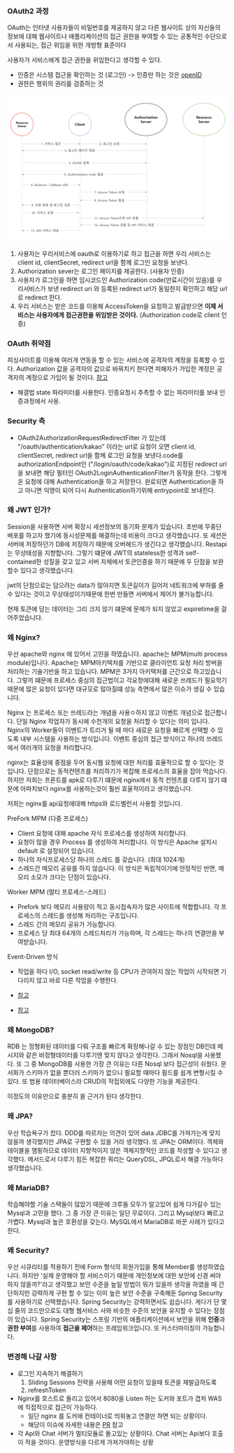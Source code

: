 ### OAuth2 과정
OAuth는 인터넷 사용자들이 비밀번호를 제공하지 않고 다른 웹사이트 상의 자신들의 정보에 대해 
웹사이트나 애플리케이션의 접근 권한을 부여할 수 있는 공통적인 수단으로서 사용되는, 접근 위임을 위한 개방형 표준이다

사용자가 서비스에게 접근 권한을 위임한다고 생각할 수 있다.

- 인증은 시스템 접근을 확인하는 것 (로그인) -> 인증만 하는 것은 [openID](https://coffeewhale.com/kubernetes/authentication/oidc/2020/05/04/auth03/)
- 권한은 행위의 권리를 검증하는 것

![](../images/security/oauth.png)
1. 사용자는 우리서비스에 oauth로 이용하기로 하고 접근을 하면 우리 서비스는 client id, clientSecret, redirect url을 함께 로그인 요청을 보낸다. 
2. Authorization sever는 로그인 페이지를 제공한다. (사용자 인증)
3. 사용자가 로그인을 하면 임시코드인 Authorization code(만료시간이 있음)를 우리서비스가 보낸 redirect uri 와 등록된 redirect url가 동일한지 확인하고 해당 url로 redirect 한다. 
4. 우리 서비스는 받은 코드를 이용해 AccessToken을 요청하고 발급받으면 **이제 서비스는 사용자에게 접근권한을 위임받은 것이다.** (Authorization code로 client 인증)

### OAuth 취약점
피싱사이트를 이용해 여러개 연동을 할 수 있는 서비스에 공격자의 계정을 등록할 수 있다.
Authorization 값을 공격자의 값으로 바꿔치키 한다면 피해자가 가입한 계정은 공격자의 계정으로 가입이 될 것이다.
[참고](https://aboutsc.tistory.com/200?category=671894)

- 해결법
state 파라미터를 사용한다. 인증요청시 추측할 수 없는 파라미터를 보내 인증과정에서 사용.

### Security 측
- OAuth2AuthorizationRequestRedirectFilter 가 있는데 "/oauth/authentication/kakao" 이라는 url로 요청이 오면
client id, clientSecret, redirect url을 함께 로그인 요청을 보낸다.code를 authorizationEndpoint인 ("/login/oauth/code/kakao")로 지정된 redirect url을 보내면
해당 필터인 OAuth2LoginAuthenticationFilter가 동작을 한다. 그렇게 온 요청에 대해 Authentication을 하고 저장한다.
완료되면 Authentication을 하고 아니면 익명이 되어 다시 Authentication하기위해 entrypoint로 보내진다. 

### 왜 JWT 인가?
Session을 사용하면 서버 확장시 세션정보의 동기화 문제가 있습니다. 초반에 무중단 배포를 하고자 했기에 동시성문제를 해결하는데 비용이 크다고 생각했습니다.
또 세션은 서버에 저장하던가 DB에 저장하기 때문에 오버헤드가 생긴다고 생각했습니다. Restapi는 무상태성을 지향합니다. 
그렇기 떄문에 JWT의 stateless한 성격과 self-contained한 성질을 갖고 있고
서버 자체에서 토큰인증을 하기 때문에 두 단점을 보완 할수 있다고 생각했습니다.

jwt의 단점으로는 담으려는 data가 많아지면 토큰길이가 길어저 네트워크에 부하를 줄 수 있다는 것이고
무상태성이기때문에 한번 만들면 서버에서 제어가 불가능합니다.

현재 토큰에 담는 데이터는 그리 크지 않기 떄문에 문제가 되지 않았고 expiretime을 걸어주었습니다.

### 왜 Nginx?
우선 apache와 nginx 에 있어서 고민을 하였습니다. apache는 MPM(multi process module)입니다.
Apache는 MPM아키텍처를 기반으로 클라이언트 요청 처리 방버을 처리하는 기술기반을 하고 있습니다.
MPM은 3가지 아키텍처를 근간으로 하고있습니다. 그렇끼 떄문에 프로세스 중심의 접근법이고 각요청에대해 새로운 쓰레드가 필요학기 때문에
많은 요청이 있다면 대규모로 많아질떄 성능 측면에서 많은 이슈가 생길 수 있습니다.

Nginx 는 프로세스 또는 쓰레드라는 개념을 사용ㅇ하지 않고 이벤트 개념으로 접근합니다.
단일 Nginx 작업자가 동시에 수천개의 요청을 처리할 수 있다는 의미 입니다. Nginx의 Worker들이 이벤트가 트리거 될 때 마다 새로운 요청을 빠르게 선택할 수 있도록 
내부 시스템을 사용하는 방식입니다. 이벤트 중심의 접근 방식이고 하나의 쓰레드에서 여러개의 요청을 처리합니다.

nginx는 효율성에 중점을 두어 동시웹 요청에 대한 처리를 효율적으로 할 수 있다는 것입니다. 단점으로는 동적컨텐츠를 처리하기가 복잡해 프로세스의 효율을 잡아 먹습니다.
하지만 저희는 프론트를 apk로 다루기 떄문에 nginx에서 동적 컨텐츠를 다루지 않기 떄문에 아파치보다 nginx를 사용하는것이 훨씬 효울적이라고 생각했습니다. 

저희는 nginx를 api요청에대해 https와 로드벨런서 사용할 것입니다. 

PreFork MPM (다중 프로세스)
- Client 요청에 대해 apache 자식 프로세스를 생성하여 처리합니다.
- 요청이 많을 경우 Process 를 생성하여 처리합니다. 이 방식은 Apache 설치시 default 로 설정되어 있습니다.
- 하나의 자식프로세스당 하나의 스레드 를 갖습니다. (최대 1024개)
- 스레드간 메모리 공유를 하지 않습니다. 이 방식은 독립적이기에 안정적인 반면, 메모리 소모가 크다는 단점이 있습니다.

Worker MPM (멀티 프로세스-스레드)
- Prefork 보다 메모리 사용량이 적고 동시접속자가 많은 사이트에 적합합니다. 각 프로세스의 스레드를 생성해 처리하는 구조입니다.
- 스레드 간의 메모리 공유가 가능합니다.
- 프로세스 당 최대 64개의 스레드처리가 가능하며, 각 스레드는 하나의 연결만을 부여받습니다.

Event-Driven 방식
 - 작업을 하다 I/O, socket read/write 등 CPU가 관여하지 않는 작업이 시작되면 기다리지 않고 바로 다른 작업을 수행한다.

- [참고](https://youngmind.tistory.com/entry/Apache-vs-Nginx)
- [참고](https://webinstory.tistory.com/entry/Apache-vs-Nginx-비교)
### 왜 MongoDB?
RDB 는 정형화된 데이터를 다뤄 구조를 빠르게 확장해나갈 수 있는 장점인 DB인데
메시지와 같은 비정형데이터를 다루기엔 맞지 않다고 생각한다. 그래서 Nosql을 사용했다.
또 그 중 MongoDB를 사용한 가장 큰 이유는 다른 Nosql 보다 접근성이 쉬웠다. 문서화가 
스키마가 없을 뿐더러 스키마가 없으니 필요할 때마다 필드를 쉽게 변형시킬 수 있다. 또 범용 데이터베이스라 CRUD의 작접외에도 다양한 기능을 제공한다. 

이정도의 이유만으로 충분히 쓸 근거가 된다 생각한다.

### 왜 JPA?
우선 학습욕구가 컸다. DDD를 따르자는 의견이 있어 data JDBC를 가져가는게 맞지 않을까 생각했지만
JPA로 구현할 수 있을 거라 생각했다. 또 JPA는 ORM이다.
객체와 테이블을 맴핑하므로 데이터 지향적이지 않은 객체지향적인 코드를 작성할 수 있다고 생각했다.
메서드로서 다루기 힘든 복잡한 쿼리는 QueryDSL, JPQL로서 해결 가능하다 생각했습니다.

### 왜 MariaDB?
학습해야할 기술 스택들이 많았기 때문에 크루들 모두가 알고있어 쉽게 다가갈수 있는 Mysql과 고민을 했다. 그 중 가장 큰 이유는 일단 무료이다.
그리고 Mysql보다 빠르고 가볍다. Mysql과 높은 호환성을 갖는다. MySQL에서 MariaDB로 바꾼 사례가 있다고 한다. 

### 왜 Security?
우선 시큐리티를 적용하기 전에 Form 형식의 회원가입을 통해 Member를 생성하였습니다.
하지만 '실제 운영해야 할 서비스이기 때문에 개인정보에 대한 보안에 신경 써야 하지 않을까?'라고 생각했고 보안 수준을 높일 방법이 뭐가 있을까 생각을 하였을 때
간단하지만 강력하게 구현 할 수 있는 이미 높은 보안 수준을 구축해둔 Spring Security를 사용하기로 선택했습니다.
Spring Security는 강력하면서도 쉽습니다. 게다가 단 몇십 줄의 코드만으로도 대형 웹서비스 사와 비슷한 수준의 보안을 유지할 수 있다는 장점이 있습니다.
Spring Security는 스프링 기반의 애플리케이션에서 보안을 위해 **인증**과 **권한 부여**를 사용하여 **접근을 제어**하는 프레임워크입니다. 또 커스터마이징이 가능합니다.

### 변경해 나갈 사항
- 로그인 지속하기 해결하기
    1. Sliding Sessions 전략을 사용해 어떤 요청이 있을때 토큰을 재발급하도록
    2. refreshToken
- Nginx를 호스트로 돌리고 있어서 8080을 Listen 하는 도커와 포트가 겹처 WAS 에 직접적으로 접근이 가능하다.
    - 일단 nginx 를 도커에 컨테이너로 띄워놓고 연결만 하면 되는 상황이다.
    - 해당이 이슈에 자세한 내용은 [PR](https://github.com/woowacourse-teams/2020-seller-lee-company/issues/154) 참고
- 각 Api와 Chat 서버가 멀티모듈로 돌고있는 상황이다. Chat 서버는 Api보다 호출이 적을 것이다. 운영방식을 다르게 가져가야하는 상황

<!--
### 어려웠던게 뭔지 해결하기위해 뭐했는지
프론트는 리액트 네이티브를 사용한 이유는 리엑트 네이티브 철학은 Learn once, write everywhere 입니다.
안드리오드 ios 모두 배포할 계획에 있어서 RN을 이용해 모든 플랫폼을 사용할 수있는 장점이 있어서 선택했습니다. 
expo cli를 이용하면 리액트 네이티브를 위한 set-up이 미리 구성되어있어서 네비게이션과 같은 기본적인 기능위주의 빠른 개발이 가능합니다.
고도화된 기능이 필요하지 않았기에 expo cli를 사용해 앱배포를 하였습니다.

## 멀티모듈의 중요성
-->
